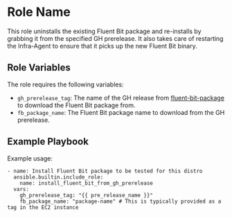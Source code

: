 Role Name
=========

This role uninstalls the existing Fluent Bit package and re-installs by grabbing it from the specified GH prerelease. It
also takes care of restarting the Infra-Agent to ensure that it picks up the new Fluent Bit binary.

Role Variables
--------------

The role requires the following variables:
- `gh_prerelease_tag`: The name of the GH release from [fluent-bit-package](https://github.com/newrelic/fluent-bit-package) to download the Fluent Bit package from.
- `fb_package_name`: The Fluent Bit package name to download from the GH prerelease.


Example Playbook
----------------

Example usage:

    - name: Install Fluent Bit package to be tested for this distro
      ansible.builtin.include_role:
        name: install_fluent_bit_from_gh_prerelease
      vars:
        gh_prerelease_tag: "{{ pre_release_name }}"
        fb_package_name: "package-name" # This is typically provided as a tag in the EC2 instance